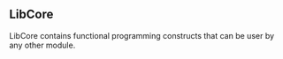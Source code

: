 ## LibCore

LibCore contains functional programming constructs that can be user by any other module.